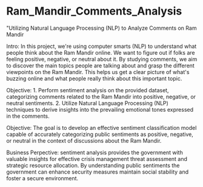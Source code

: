# Ram_Mandir_Comments_Analysis
"Utilizing Natural Language Processing (NLP) to Analyze Comments on Ram Mandir

Intro:
       In this project, we're using computer smarts (NLP) to understand what people think about the Ram Mandir online. We want to figure out if folks are feeling positive, negative, or neutral about it. By studying comments, we aim to discover the main topics people are talking about and grasp the different viewpoints on the Ram Mandir. This helps us get a clear picture of what's buzzing online and what people really think about this important topic.

Objective:
       1. Perform sentiment analysis on the provided dataset, categorizing comments related to the Ram Mandir into positive, negative, or neutral sentiments. 
       2. Utilize Natural Language Processing (NLP) techniques to derive insights into the prevailing emotional tones expressed in the comments.

Objective: 
          The goal is to develop an effective sentiment classification model capable of accurately categorizing public sentiments as positive, negative, or neutral in the context of discussions about the Ram Mandir.

Business Perpective:
          sentiment analysis provides the government with valuable insights for
          effective crisis management
          threat assessment
          and strategic resource allocation.
          By understanding public sentiments the government can enhance security measures 
          maintain social stability and foster a secure environment.



